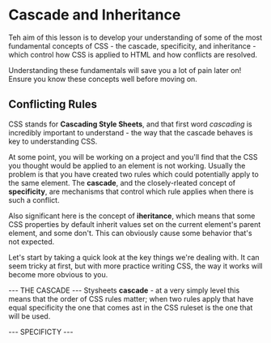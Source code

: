 # Cascade and Inheritance #
Teh aim of this lesson is to develop your understanding of some of the most fundamental concepts of CSS - the cascade, specificity, and inheritance - which control how CSS is applied to HTML and how conflicts are resolved.

Understanding these fundamentals will save you a lot of pain later on! Ensure you know these concepts well before moving on.

## Conflicting Rules ##
CSS stands for **Cascading Style Sheets**, and that first word *cascading* is incredibly important to understand - the way that the cascade behaves is key to understanding CSS.

At some point, you will be working on a project and you'll find that the CSS you thought would be applied to an element is not working. Usually the problem is that you have created two rules which could potentially apply to the same element. The **cascade**, and the closely-rleated concept of **specificity**, are mechanisms that control which rule applies when there is such a conflict.

Also significant here is the concept of **iheritance**, which means that some CSS properties by default inherit values set on the current element's parent element, and some don't. This can obviously cause some behavior that's not expected.

Let's start by taking a quick look at the key things we're dealing with. It can seem tricky at first, but with more practice writing CSS, the way it works will become more obvious to you. 

--- THE CASCADE ---
Stysheets **cascade** - at a very simply level this means that the order of CSS rules matter; when two rules apply that have equal specificity the one that comes ast in the CSS ruleset is the one that will be used.

--- SPECIFICTY ---